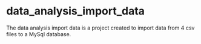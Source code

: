 # data_analysis_import_data
The data analysis import data is a project created to import data from 4 csv files to a MySql database.
